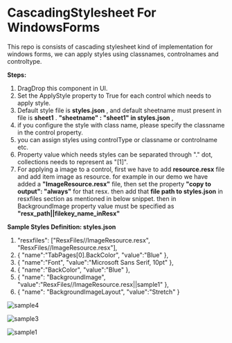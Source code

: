 # CascadingStylesheet For WindowsForms
This repo is consists of cascading stylesheet kind of implementation for windows forms, we can apply styles using classnames, controlnames and controltype.

**Steps:**
1. DragDrop this component in UI.
2. Set the ApplyStyle property to True for each control which needs to apply style.
3. Default style file is **styles.json** , and default sheetname must present in file is **sheet1** .	**"sheetname" : "sheet1" in styles.json** ,
4. if you configure the style with class name, please specify the classname in the control property.
5. you can assign styles using controlType or classname or controlname etc.
6. Property value which needs styles can be separated through "." dot, collections needs to represent as "[1]".
7. For applying a image to a control, first we have to add **resource.resx** file and add item image as resource. for example in our demo we have added a **"ImageResource.resx"** file, then set the property **"copy to output": "always"** for that resx. then add that **file path to styles.json** in resxfiles section as mentioned in below snippet. then in BackgroundImage property value must be specified as **"resx_path||filekey_name_inResx"**


**Sample Styles Definition: styles.json**

 1. "resxfiles": ["ResxFiles//ImageResource.resx", "ResxFiles//ImageResource.resx"],
 2. { "name":"TabPages[0].BackColor", "value":"Blue" },
 3. { "name":"Font", "value":"Microsoft Sans Serif, 10pt" },
 4. { "name":"BackColor", "value":"Blue" },
 5. { "name": "BackgroundImage", "value":"ResxFiles//ImageResource.resx||sample1" },
 6. { "name": "BackgroundImageLayout", "value":"Stretch" }   




![sample4](https://github.com/rajhseg/CascadingStylesheet-For-WindowsForms/assets/9523832/714aee85-0ccb-46fe-804b-cb59d6f2e75b)





![sample3](https://github.com/rajhseg/CascadingStylesheet-For-WindowsForms/assets/9523832/29a5cd43-3144-4fef-a847-bebb648cffbd)




![sample1](https://github.com/rajhseg/CascadingStylesheet-For-WindowsForms/assets/9523832/2aa5b44c-dbbb-4717-a0bf-75ca62449eab)




 
